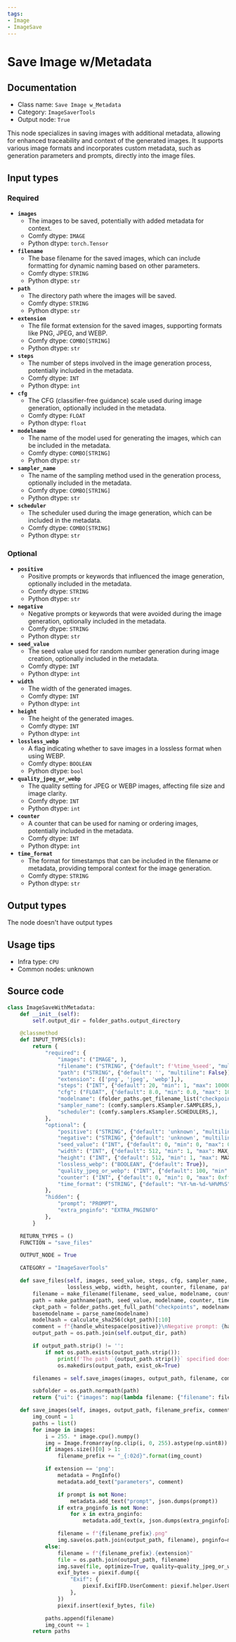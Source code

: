```yaml
---
tags:
- Image
- ImageSave
---
```


# Save Image w/Metadata
## Documentation
- Class name: `Save Image w_Metadata`
- Category: `ImageSaverTools`
- Output node: `True`

This node specializes in saving images with additional metadata, allowing for enhanced traceability and context of the generated images. It supports various image formats and incorporates custom metadata, such as generation parameters and prompts, directly into the image files.
## Input types
### Required
- **`images`**
    - The images to be saved, potentially with added metadata for context.
    - Comfy dtype: `IMAGE`
    - Python dtype: `torch.Tensor`
- **`filename`**
    - The base filename for the saved images, which can include formatting for dynamic naming based on other parameters.
    - Comfy dtype: `STRING`
    - Python dtype: `str`
- **`path`**
    - The directory path where the images will be saved.
    - Comfy dtype: `STRING`
    - Python dtype: `str`
- **`extension`**
    - The file format extension for the saved images, supporting formats like PNG, JPEG, and WEBP.
    - Comfy dtype: `COMBO[STRING]`
    - Python dtype: `str`
- **`steps`**
    - The number of steps involved in the image generation process, potentially included in the metadata.
    - Comfy dtype: `INT`
    - Python dtype: `int`
- **`cfg`**
    - The CFG (classifier-free guidance) scale used during image generation, optionally included in the metadata.
    - Comfy dtype: `FLOAT`
    - Python dtype: `float`
- **`modelname`**
    - The name of the model used for generating the images, which can be included in the metadata.
    - Comfy dtype: `COMBO[STRING]`
    - Python dtype: `str`
- **`sampler_name`**
    - The name of the sampling method used in the generation process, optionally included in the metadata.
    - Comfy dtype: `COMBO[STRING]`
    - Python dtype: `str`
- **`scheduler`**
    - The scheduler used during the image generation, which can be included in the metadata.
    - Comfy dtype: `COMBO[STRING]`
    - Python dtype: `str`
### Optional
- **`positive`**
    - Positive prompts or keywords that influenced the image generation, optionally included in the metadata.
    - Comfy dtype: `STRING`
    - Python dtype: `str`
- **`negative`**
    - Negative prompts or keywords that were avoided during the image generation, optionally included in the metadata.
    - Comfy dtype: `STRING`
    - Python dtype: `str`
- **`seed_value`**
    - The seed value used for random number generation during image creation, optionally included in the metadata.
    - Comfy dtype: `INT`
    - Python dtype: `int`
- **`width`**
    - The width of the generated images.
    - Comfy dtype: `INT`
    - Python dtype: `int`
- **`height`**
    - The height of the generated images.
    - Comfy dtype: `INT`
    - Python dtype: `int`
- **`lossless_webp`**
    - A flag indicating whether to save images in a lossless format when using WEBP.
    - Comfy dtype: `BOOLEAN`
    - Python dtype: `bool`
- **`quality_jpeg_or_webp`**
    - The quality setting for JPEG or WEBP images, affecting file size and image clarity.
    - Comfy dtype: `INT`
    - Python dtype: `int`
- **`counter`**
    - A counter that can be used for naming or ordering images, potentially included in the metadata.
    - Comfy dtype: `INT`
    - Python dtype: `int`
- **`time_format`**
    - The format for timestamps that can be included in the filename or metadata, providing temporal context for the image generation.
    - Comfy dtype: `STRING`
    - Python dtype: `str`
## Output types
The node doesn't have output types
## Usage tips
- Infra type: `CPU`
- Common nodes: unknown


## Source code
```python
class ImageSaveWithMetadata:
    def __init__(self):
        self.output_dir = folder_paths.output_directory

    @classmethod
    def INPUT_TYPES(cls):
        return {
            "required": {
                "images": ("IMAGE", ),
                "filename": ("STRING", {"default": f'%time_%seed', "multiline": False}),
                "path": ("STRING", {"default": '', "multiline": False}),
                "extension": (['png', 'jpeg', 'webp'],),
                "steps": ("INT", {"default": 20, "min": 1, "max": 10000}),
                "cfg": ("FLOAT", {"default": 8.0, "min": 0.0, "max": 100.0}),
                "modelname": (folder_paths.get_filename_list("checkpoints"),),
                "sampler_name": (comfy.samplers.KSampler.SAMPLERS,),
                "scheduler": (comfy.samplers.KSampler.SCHEDULERS,),
            },
            "optional": {
                "positive": ("STRING", {"default": 'unknown', "multiline": True}),
                "negative": ("STRING", {"default": 'unknown', "multiline": True}),
                "seed_value": ("INT", {"default": 0, "min": 0, "max": 0xffffffffffffffff}),
                "width": ("INT", {"default": 512, "min": 1, "max": MAX_RESOLUTION, "step": 8}),
                "height": ("INT", {"default": 512, "min": 1, "max": MAX_RESOLUTION, "step": 8}),
                "lossless_webp": ("BOOLEAN", {"default": True}),
                "quality_jpeg_or_webp": ("INT", {"default": 100, "min": 1, "max": 100}),
                "counter": ("INT", {"default": 0, "min": 0, "max": 0xffffffffffffffff }),
                "time_format": ("STRING", {"default": "%Y-%m-%d-%H%M%S", "multiline": False}),
            },
            "hidden": {
                "prompt": "PROMPT",
                "extra_pnginfo": "EXTRA_PNGINFO"
            },
        }

    RETURN_TYPES = ()
    FUNCTION = "save_files"

    OUTPUT_NODE = True

    CATEGORY = "ImageSaverTools"

    def save_files(self, images, seed_value, steps, cfg, sampler_name, scheduler, positive, negative, modelname, quality_jpeg_or_webp,
                   lossless_webp, width, height, counter, filename, path, extension, time_format, prompt=None, extra_pnginfo=None):
        filename = make_filename(filename, seed_value, modelname, counter, time_format)
        path = make_pathname(path, seed_value, modelname, counter, time_format)
        ckpt_path = folder_paths.get_full_path("checkpoints", modelname)
        basemodelname = parse_name(modelname)
        modelhash = calculate_sha256(ckpt_path)[:10]
        comment = f"{handle_whitespace(positive)}\nNegative prompt: {handle_whitespace(negative)}\nSteps: {steps}, Sampler: {sampler_name}{f'_{scheduler}' if scheduler != 'normal' else ''}, CFG Scale: {cfg}, Seed: {seed_value}, Size: {width}x{height}, Model hash: {modelhash}, Model: {basemodelname}, Version: ComfyUI"
        output_path = os.path.join(self.output_dir, path)

        if output_path.strip() != '':
            if not os.path.exists(output_path.strip()):
                print(f'The path `{output_path.strip()}` specified doesn\'t exist! Creating directory.')
                os.makedirs(output_path, exist_ok=True)    

        filenames = self.save_images(images, output_path, filename, comment, extension, quality_jpeg_or_webp, lossless_webp, prompt, extra_pnginfo)

        subfolder = os.path.normpath(path)
        return {"ui": {"images": map(lambda filename: {"filename": filename, "subfolder": subfolder if subfolder != '.' else '', "type": 'output'}, filenames)}}

    def save_images(self, images, output_path, filename_prefix, comment, extension, quality_jpeg_or_webp, lossless_webp, prompt=None, extra_pnginfo=None) -> list[str]:
        img_count = 1
        paths = list()
        for image in images:
            i = 255. * image.cpu().numpy()
            img = Image.fromarray(np.clip(i, 0, 255).astype(np.uint8))
            if images.size()[0] > 1:
                filename_prefix += "_{:02d}".format(img_count)

            if extension == 'png':
                metadata = PngInfo()
                metadata.add_text("parameters", comment)

                if prompt is not None:
                    metadata.add_text("prompt", json.dumps(prompt))
                if extra_pnginfo is not None:
                    for x in extra_pnginfo:
                        metadata.add_text(x, json.dumps(extra_pnginfo[x]))

                filename = f"{filename_prefix}.png"
                img.save(os.path.join(output_path, filename), pnginfo=metadata, optimize=True)
            else:
                filename = f"{filename_prefix}.{extension}"
                file = os.path.join(output_path, filename)
                img.save(file, optimize=True, quality=quality_jpeg_or_webp, lossless=lossless_webp)
                exif_bytes = piexif.dump({
                    "Exif": {
                        piexif.ExifIFD.UserComment: piexif.helper.UserComment.dump(comment, encoding="unicode")
                    },
                })
                piexif.insert(exif_bytes, file)

            paths.append(filename)
            img_count += 1
        return paths

```
